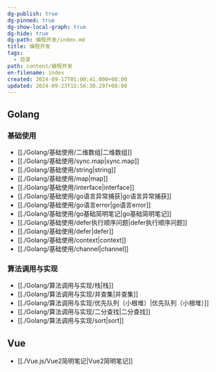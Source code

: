 ```yaml
---
dg-publish: true
dg-pinned: true
dg-show-local-graph: true
dg-hide: true
dg-path: 编程开发/index.md
title: 编程开发
tags:
  - 目录
path: content/编程开发
en-filename: index
created: 2024-09-17T01:00:41.000+08:00
updated: 2024-09-23T15:56:30.297+08:00
---
```

## Golang
### 基础使用
- [[./Golang/基础使用/二维数组|二维数组]]
- [[./Golang/基础使用/sync.map|sync.map]]
- [[./Golang/基础使用/string|string]]
- [[./Golang/基础使用/map|map]]
- [[./Golang/基础使用/interface|interface]]
- [[./Golang/基础使用/go语言异常捕获|go语言异常捕获]]
- [[./Golang/基础使用/go语言error|go语言error]]
- [[./Golang/基础使用/go基础简明笔记|go基础简明笔记]]
- [[./Golang/基础使用/defer执行顺序问题|defer执行顺序问题]]
- [[./Golang/基础使用/defer|defer]]
- [[./Golang/基础使用/context|context]]
- [[./Golang/基础使用/channel|channel]]

### 算法调用与实现
- [[./Golang/算法调用与实现/栈|栈]]
- [[./Golang/算法调用与实现/并查集|并查集]]
- [[./Golang/算法调用与实现/优先队列（小根堆）|优先队列（小根堆）]]
- [[./Golang/算法调用与实现/二分查找|二分查找]]
- [[./Golang/算法调用与实现/sort|sort]]

## Vue
- [[./Vue.js/Vue2简明笔记|Vue2简明笔记]]
